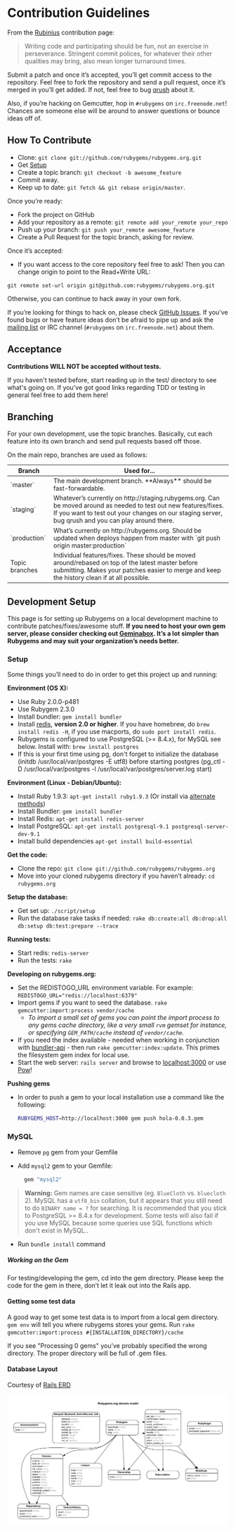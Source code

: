 Contribution Guidelines
=======================

From the [Rubinius](http://rubini.us/) contribution page:

> Writing code and participating should be fun, not an exercise in
> perseverance. Stringent commit polices, for whatever their other
> qualities may bring, also mean longer turnaround times.

Submit a patch and once it’s accepted, you’ll get commit access to the
repository. Feel free to fork the repository and send a pull request,
once it’s merged in you’ll get added. If not, feel free to bug
[qrush](http://github.com/qrush) about it.

Also, if you’re hacking on Gemcutter, hop in `#rubygems` on
`irc.freenode.net`! Chances are someone else will be around to answer
questions or bounce ideas off of.

How To Contribute
-----------------

* Clone: `git clone git://github.com/rubygems/rubygems.org.git`
* Get [Setup](#setup)
* Create a topic branch: `git checkout -b awesome_feature`
* Commit away.
* Keep up to date: `git fetch && git rebase origin/master`.

Once you’re ready:

* Fork the project on GitHub
* Add your repository as a remote: `git remote add your_remote your_repo`
* Push up your branch: `git push your_remote awesome_feature`
* Create a Pull Request for the topic branch, asking for review.

Once it’s accepted:

* If you want access to the core repository feel free to ask! Then you
can change origin to point to the Read+Write URL:

```
git remote set-url origin git@github.com:rubygems/rubygems.org.git
```

Otherwise, you can continue to hack away in your own fork.

If you’re looking for things to hack on, please check 
[GitHub Issues](http://github.com/rubygems/rubygems.org/issues). If you’ve
found bugs or have feature ideas don’t be afraid to pipe up and ask the
[mailing list](http://groups.google.com/group/gemcutter) or IRC channel
(`#rubygems` on `irc.freenode.net`) about them.

Acceptance
----------

**Contributions WILL NOT be accepted without tests.**

If you haven't tested before, start reading up in the test/ directory to see
what's going on. If you've got good links regarding TDD or testing in general
feel free to add them here!

Branching
---------

For your own development, use the topic branches. Basically, cut each
feature into its own branch and send pull requests based off those.

On the main repo, branches are used as follows:

<table>
    <thead>
        <tr>
            <th>Branch</th>
            <th>Used for...</th>
        </tr>
    </thead>
    <tbody>
        <tr>
            <td>`master`</td>
            <td>The main development branch. **Always** should be fast-forwardable.</td>
        </tr>
        <tr>
            <td>`staging`</td>
            <td>
                Whatever’s currently on http://staging.rubygems.org. Can be
                moved around as needed to test out new features/fixes. If
                you want to test out your changes on our staging server, bug
                qrush and you can play around there.
            </td>
        </tr>
        <tr>
            <td>`production`</td>
            <td>
                What’s currently on http://rubygems.org. Should be updated
                when deploys happen from master with `git push origin master:production`
            </td>
        </tr>
        <tr>
            <td>Topic branches</td>
            <td>
                Individual features/fixes. These should be moved around/rebased
                on top of the latest master before submitting. Makes your
                patches easier to merge and keep the history clean if at all
                possible.
            </td>
        </tr>
    </tbody>
</table>

## Development Setup

This page is for setting up Rubygems on a local development machine to
contribute patches/fixes/awesome stuff. **If you need to host your own
gem server, please consider checking out
[Geminabox](http://github.com/geminabox/geminabox). It’s a lot simpler
than Rubygems and may suit your organization’s needs better.**

### Setup

Some things you’ll need to do in order to get this project up and
running:

**Environment (OS X):**

* Use Ruby 2.0.0-p481
* Use Rubygem 2.3.0
* Install bundler: `gem install bundler`
* Install [redis](http://github.com/antirez/redis),
    **version 2.0 or higher**. If you have homebrew,
    do `brew install redis -H`, if you use macports,
    do `sudo port install redis`.
* Rubygems is configured to use PostgreSQL (>= 8.4.x),
    for MySQL see below. Install with: `brew install postgres`
* If this is your first time using pg, don't forget to initialize the database (initdb /usr/local/var/postgres -E utf8) before starting postgres (pg_ctl -D /usr/local/var/postgres -l /usr/local/var/postgres/server.log start)

**Environment (Linux - Debian/Ubuntu):**

* Install Ruby 1.9.3: `apt-get install ruby1.9.3` (Or install via [alternate methods](http://www.ruby-lang.org/en/downloads/))
* Install Bundler: `gem install bundler`
* Install Redis: `apt-get install redis-server`
* Install PostgreSQL: `apt-get install postgresql-9.1 postgresql-server-dev-9.1`
* Install build dependencies `apt-get install build-essential`

**Get the code:**

* Clone the repo: `git clone git://github.com/rubygems/rubygems.org`
* Move into your cloned rubygems directory if you haven’t already: 
    `cd rubygems.org`
    
**Setup the database:**

* Get set up: `./script/setup`
* Run the database rake tasks if needed: 
    `rake db:create:all db:drop:all db:setup db:test:prepare --trace`

**Running tests:**

* Start redis: `redis-server`
* Run the tests: `rake`

**Developing on rubygems.org:**

* Set the REDISTOGO_URL environment variable. For example:
    `REDISTOGO_URL="redis://localhost:6379"`
* Import gems if you want to seed the database. 
    `rake gemcutter:import:process vendor/cache`
    * _To import a small set of gems you can point the import process to any
        gems cache directory, like a very small `rvm` gemset for instance, or 
	specifying `GEM_PATH/cache` instead of `vendor/cache`._
* If you need the index available - needed when working in conjunction
    with [bundler-api](http://github.com/rubygems/bundler-api) - then run
    `rake gemcutter:index:update`. This primes the filesystem gem index for
    local use.
* Start the web server: `rails server` and browse to
    [localhost:3000](http://localhost:3000) or use [Pow](http://pow.cx)!

**Pushing gems**

* In order to push a gem to your local installation use a command like
    the following:

    ``` bash
    RUBYGEMS_HOST=http://localhost:3000 gem push hola-0.0.3.gem
    ```

### MySQL

* Remove `pg` gem from your Gemfile
* Add `mysql2` gem to your Gemfile:

     ``` ruby
       gem "mysql2"
     ```
> **Warning:** Gem names are case sensitive (eg. `BlueCloth` vs.
> `bluecloth` 2). MySQL has a `utf8_bin` collation, but it appears
> that you still need to do `BINARY name = ?` for searching. 
> It is recommended that you stick to PostgreSQL >= 8.4.x 
> for development. Some tests will also fail if you use MySQL
> because some queries use SQL functions which don't exist in MySQL..

* Run `bundle install` command

##### Working on the Gem

For testing/developing the gem, cd into the gem directory.
Please keep the code for the gem in there, don’t let it leak
out into the Rails app.

#### Getting some test data

A good way to get some test data is to import from a local gem directory.
`gem env` will tell you where rubygems stores your gems. Run
`rake gemcutter:import:process #{INSTALLATION_DIRECTORY}/cache`

If you see "Processing 0 gems" you’ve probably specified the wrong
directory. The proper directory will be full of .gem files.

#### Database Layout

Courtesy of [Rails ERD](http://voormedia.github.io/rails-erd/)

![Rubygems.org Domain Model](https://github.com/rubygems/rubygems.org/raw/master/doc/erd.png)
